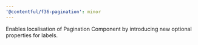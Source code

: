 ```yaml
---
'@contentful/f36-pagination': minor
---
```


Enables localisation of Pagination Component by introducing new optional properties for labels.
